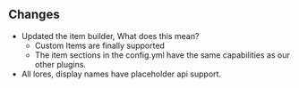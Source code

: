 ## Changes
* Updated the item builder, What does this mean?
  * Custom Items are finally supported
  * The item sections in the config.yml have the same capabilities as our other plugins.
* All lores, display names have placeholder api support.